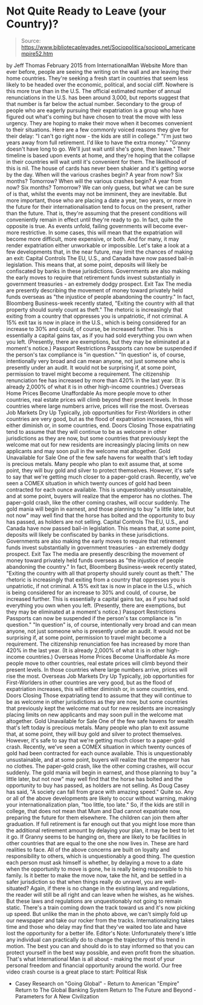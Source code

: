 # Not Quite Ready to Leave (your Country)?

> Source: https://www.bibliotecapleyades.net/Sociopolitica/sociopol_americanempire52.htm

by Jeff Thomas February 2015
from InternationalMan Website
More than ever before, people are seeing the writing on the wall and are leaving their home countries.
They're seeking a fresh start in countries that seem less likely to be headed over the economic, political, and social cliff. Nowhere is this more true than in the U.S. The official estimated number of annual renunciations in the U.S. has been around 3,000, but reports suggest that that number is far below the actual number. Secondary to the group of people who are eagerly pursuing their expatriation is a group who have figured out what's coming but have chosen to treat the move with less urgency. They are hoping to make their move when it becomes convenient to their situations.
Here are a few commonly voiced reasons they give for their delay:
"I can't go right now - the kids are still in college." "I'm just two years away from full retirement. I'd like to have the extra money." "Granny doesn't have long to go. We'll just wait until she's gone, then leave."
Their timeline is based upon events at home, and they're hoping that the collapse in their countries will wait until it's convenient for them. The likelihood of this is nil.
The house of cards has never been shakier and it's getting worse by the day.
When will the various crashes begin? A year from now? Six months? Tomorrow?
When will the various crashes begin?
A year from now?
Six months?
Tomorrow?
We can only guess, but what we can be sure of is that, whilst the events may not be imminent, they are inevitable. But more important, those who are placing a date a year, two years, or more in the future for their internationalisation tend to focus on the present, rather than the future. That is, they're assuming that the present conditions will conveniently remain in effect until they're ready to go. In fact, quite the opposite is true.
As events unfold, failing governments will become ever-more restrictive. In some cases, this will mean that the expatriation will become more difficult, more expensive, or both. And for many, it may render expatriation either unworkable or impossible. Let's take a look at a few developments that, in the near future, may limit the chances of making an exit:
Capital Controls The EU, U.S., and Canada have now passed bail-in legislation. This means that, at some point, deposits will likely be confiscated by banks in these jurisdictions. Governments are also making the early moves to require that retirement funds invest substantially in government treasuries - an extremely dodgy prospect. Exit Tax The media are presently describing the movement of money toward privately held funds overseas as "the injustice of people abandoning the country." In fact, Bloomberg Business-week recently stated, "Exiting the country with all that property should surely count as theft." The rhetoric is increasingly that exiting from a country that oppresses you is unpatriotic, if not criminal. A 15% exit tax is now in place in the U.S., which is being considered for an increase to 30% and could, of course, be increased further. This is essentially a capital gains tax, as if you had sold everything you own when you left. (Presently, there are exemptions, but they may be eliminated at a moment's notice.) Passport Restrictions Passports can now be suspended if the person's tax compliance is "in question." "In question" is, of course, intentionally very broad and can mean anyone, not just someone who is presently under an audit. It would not be surprising if, at some point, permission to travel might become a requirement. The citizenship renunciation fee has increased by more than 420% in the last year. (It is already 2,000% of what it is in other high-income countries.) Overseas Home Prices Become Unaffordable As more people move to other countries, real estate prices will climb beyond their present levels. In those countries where large numbers arrive, prices will rise the most. Overseas Job Markets Dry Up Typically, job opportunities for First-Worlders in other countries are very good, but as the flood of expatriation increases, this will either diminish or, in some countries, end. Doors Closing Those expatriating tend to assume that they will continue to be as welcome in other jurisdictions as they are now, but some countries that previously kept the welcome mat out for new residents are increasingly placing limits on new applicants and may soon pull in the welcome mat altogether. Gold Unavailable for Sale One of the few safe havens for wealth that's left today is precious metals. Many people who plan to exit assume that, at some point, they will buy gold and silver to protect themselves. However, it's safe to say that we're getting much closer to a paper-gold crash. Recently, we've seen a COMEX situation in which twenty ounces of gold had been contracted for each ounce available. This is unquestionably unsustainable, and at some point, buyers will realize that the emperor has no clothes. The paper-gold crash, like the other coming crashes, will occur suddenly. The gold mania will begin in earnest, and those planning to buy "a little later, but not now" may well find that the horse has bolted and the opportunity to buy has passed, as holders are not selling.
Capital Controls The EU, U.S., and Canada have now passed bail-in legislation. This means that, at some point, deposits will likely be confiscated by banks in these jurisdictions.
Governments are also making the early moves to require that retirement funds invest substantially in government treasuries - an extremely dodgy prospect.
Exit Tax The media are presently describing the movement of money toward privately held funds overseas as "the injustice of people abandoning the country." In fact, Bloomberg Business-week recently stated,
"Exiting the country with all that property should surely count as theft."
The rhetoric is increasingly that exiting from a country that oppresses you is unpatriotic, if not criminal. A 15% exit tax is now in place in the U.S., which is being considered for an increase to 30% and could, of course, be increased further. This is essentially a capital gains tax, as if you had sold everything you own when you left. (Presently, there are exemptions, but they may be eliminated at a moment's notice.)
Passport Restrictions Passports can now be suspended if the person's tax compliance is "in question."
"In question" is, of course, intentionally very broad and can mean anyone, not just someone who is presently under an audit. It would not be surprising if, at some point, permission to travel might become a requirement. The citizenship renunciation fee has increased by more than 420% in the last year. (It is already 2,000% of what it is in other high-income countries.)
Overseas Home Prices Become Unaffordable As more people move to other countries, real estate prices will climb beyond their present levels. In those countries where large numbers arrive, prices will rise the most.
Overseas Job Markets Dry Up Typically, job opportunities for First-Worlders in other countries are very good, but as the flood of expatriation increases, this will either diminish or, in some countries, end.
Doors Closing Those expatriating tend to assume that they will continue to be as welcome in other jurisdictions as they are now, but some countries that previously kept the welcome mat out for new residents are increasingly placing limits on new applicants and may soon pull in the welcome mat altogether.
Gold Unavailable for Sale One of the few safe havens for wealth that's left today is precious metals.
Many people who plan to exit assume that, at some point, they will buy gold and silver to protect themselves. However, it's safe to say that we're getting much closer to a paper-gold crash. Recently, we've seen a COMEX situation in which twenty ounces of gold had been contracted for each ounce available. This is unquestionably unsustainable, and at some point, buyers will realize that the emperor has no clothes.
The paper-gold crash, like the other coming crashes, will occur suddenly.
The gold mania will begin in earnest, and those planning to buy "a little later, but not now" may well find that the horse has bolted and the opportunity to buy has passed, as holders are not selling.
As Doug Casey has said,
"A society can fall from grace with amazing speed."
Quite so.
Any or all of the above developments are likely to occur without warning, making your internationalization plan, "too little, too late." So, if the kids are still in college, that does not mean that Mum and Dad cannot expatriate now, preparing the future for them elsewhere.
The children can join them after graduation. If full retirement is far enough out that you might lose more than the additional retirement amount by delaying your plan, it may be best to let it go. If Granny seems to be hanging on, there are likely to be facilities in other countries that are equal to the one she now lives in. These are hard realities to face.
All of the above concerns are built on loyalty and responsibility to others, which is unquestionably a good thing.
The question each person must ask himself is whether, by delaying a move to a date when the opportunity to move is gone, he is really being responsible to his family. Is it better to make the move now, take the hit, and be settled in a safer jurisdiction so that when things really do unravel, you are well-situated? Again, if there is no change in the existing laws and regulations, the reader will still be all right and can leave when he wishes, as he wishes. But these laws and regulations are unquestionably not going to remain static. There's a train coming down the track toward us and it's now picking up speed. But unlike the man in the photo above, we can't simply fold up our newspaper and take our rocker from the tracks.
Internationalizing takes time and those who delay may find that they've waited too late and have lost the opportunity for a better life.
Editor's Note:
Unfortunately there's little any individual can practically do to change the trajectory of this trend in motion.
The best you can and should do is to stay informed so that you can protect yourself in the best way possible, and even profit from the situation. That's what International Man is all about - making the most of your personal freedom and financial opportunity around the world.
Our free video crash course is a great place to start:
Political Risk
- Casey Research on "Going Global" -
Return to American "Empire"
Return to The Global Banking System
Return to The Future and Beyond - Parameters for A New Civilization

